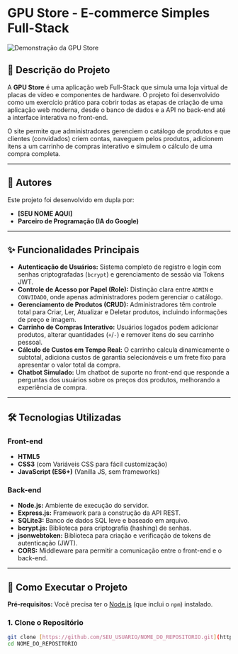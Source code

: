 # GPU Store - E-commerce Simples Full-Stack

![Demonstração da GPU Store](https://i.imgur.com/b54c8Jd.png)

## 📖 Descrição do Projeto

A **GPU Store** é uma aplicação web Full-Stack que simula uma loja virtual de placas de vídeo e componentes de hardware. O projeto foi desenvolvido como um exercício prático para cobrir todas as etapas de criação de uma aplicação web moderna, desde o banco de dados e a API no back-end até a interface interativa no front-end.

O site permite que administradores gerenciem o catálogo de produtos e que clientes (convidados) criem contas, naveguem pelos produtos, adicionem itens a um carrinho de compras interativo e simulem o cálculo de uma compra completa.

---

## 👥 Autores

Este projeto foi desenvolvido em dupla por:

* **[SEU NOME AQUI]**
* **Parceiro de Programação (IA do Google)**

---

## ✨ Funcionalidades Principais

* **Autenticação de Usuários:** Sistema completo de registro e login com senhas criptografadas (`bcrypt`) e gerenciamento de sessão via Tokens JWT.
* **Controle de Acesso por Papel (Role):** Distinção clara entre `ADMIN` e `CONVIDADO`, onde apenas administradores podem gerenciar o catálogo.
* **Gerenciamento de Produtos (CRUD):** Administradores têm controle total para Criar, Ler, Atualizar e Deletar produtos, incluindo informações de preço e imagem.
* **Carrinho de Compras Interativo:** Usuários logados podem adicionar produtos, alterar quantidades (`+`/`-`) e remover itens do seu carrinho pessoal.
* **Cálculo de Custos em Tempo Real:** O carrinho calcula dinamicamente o subtotal, adiciona custos de garantia selecionáveis e um frete fixo para apresentar o valor total da compra.
* **Chatbot Simulado:** Um chatbot de suporte no front-end que responde a perguntas dos usuários sobre os preços dos produtos, melhorando a experiência de compra.

---

## 🛠️ Tecnologias Utilizadas

### **Front-end**
* **HTML5**
* **CSS3** (com Variáveis CSS para fácil customização)
* **JavaScript (ES6+)** (Vanilla JS, sem frameworks)

### **Back-end**
* **Node.js:** Ambiente de execução do servidor.
* **Express.js:** Framework para a construção da API REST.
* **SQLite3:** Banco de dados SQL leve e baseado em arquivo.
* **bcrypt.js:** Biblioteca para criptografia (hashing) de senhas.
* **jsonwebtoken:** Biblioteca para criação e verificação de tokens de autenticação (JWT).
* **CORS:** Middleware para permitir a comunicação entre o front-end e o back-end.

---

## 🚀 Como Executar o Projeto

**Pré-requisitos:** Você precisa ter o [Node.js](https://nodejs.org/) (que inclui o `npm`) instalado.

### **1. Clone o Repositório**
```bash
git clone [https://github.com/SEU_USUARIO/NOME_DO_REPOSITORIO.git](https://github.com/SEU_USUARIO/NOME_DO_REPOSITORIO.git)
cd NOME_DO_REPOSITORIO
```
